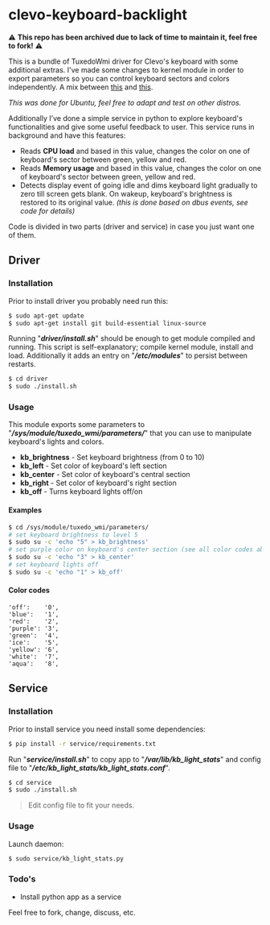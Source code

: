 # clevo-keyboard-backlight

:warning: __This repo has been archived due to lack of time to maintain it, feel free to fork!__ :warning:

This is a bundle of TuxedoWmi driver for Clevo's keyboard with some additional extras. 
I've made some changes to kernel module in order to export parameters so you can control keyboard sectors and colors independently. 
A mix between [this][1] and [this][2]. 

*This was done for Ubuntu, feel free to adapt and test on other distros.*

Additionally I’ve done a simple service in python to explore keyboard's functionalities and give some useful feedback to user. This service runs in background and have this features:

 - Reads **CPU load** and based in this value, changes the color on one of keyboard's sector between green, yellow and red.
 - Reads **Memory usage** and based in this value, changes the color on one of keyboard's sector between green, yellow and red.
 - Detects display event of going idle and dims keyboard light gradually to zero till screen gets blank. On wakeup, keyboard's brightness is restored to its original value. *(this is done based on dbus events, see code for details)*


Code is divided in two parts (driver and service) in case you just want one of them.

## Driver
### Installation
Prior to install driver you probably need run this:
```sh
$ sudo apt-get update
$ sudo apt-get install git build-essential linux-source
```
Running "***driver/install.sh***" should be enough to get module compiled and running. This script is self-explanatory; compile kernel module, install and load. Additionally it adds an entry on "***/etc/modules***" to persist between restarts.
```sh
$ cd driver
$ sudo ./install.sh
```
### Usage
This module exports some parameters to "***/sys/module/tuxedo_wmi/parameters/***" that you can use to manipulate keyboard's lights and colors.
- **kb_brightness** - Set keyboard brightness (from 0 to 10)
- **kb_left** - Set color of keyboard's left section
- **kb_center** - Set color of keyboard's central section
- **kb_right** - Set color of keyboard's right section
- **kb_off** - Turns keyboard lights off/on

#### Examples
```sh
$ cd /sys/module/tuxedo_wmi/parameters/
# set keyboard brightness to level 5
$ sudo su -c 'echo "5" > kb_brightness'
# set purple color on keyboard's center section (see all color codes above)
$ sudo su -c 'echo "3" > kb_center'
# set keyboard lights off
$ sudo su -c 'echo "1" > kb_off'
```
#### Color codes
```
'off':    '0',
'blue':   '1',
'red':    '2',
'purple': '3',
'green':  '4',
'ice':    '5',
'yellow': '6',
'white':  '7',
'aqua':   '8',
```

## Service
### Installation
Prior to install service you need install some dependencies:
```sh
$ pip install -r service/requirements.txt
```
Run "***service/install.sh***" to copy app to "***/var/lib/kb_light_stats***" and config file to "***/etc/kb_light_stats/kb_light_stats.conf***".
```sh
$ cd service
$ sudo ./install.sh
```
> Edit config file to fit your needs.

### Usage
Launch daemon:
```sh
$ sudo service/kb_light_stats.py
```

### Todo's
 - Install python app as a service

Feel free to fork, change, discuss, etc.

[1]:http://askubuntu.com/questions/184593/reverse-engineer-driver-for-multi-colored-backlit-keyboard-on-clevo-laptops
[2]:http://www.linux-onlineshop.de/forum/index.php?page=Thread&threadID=26
